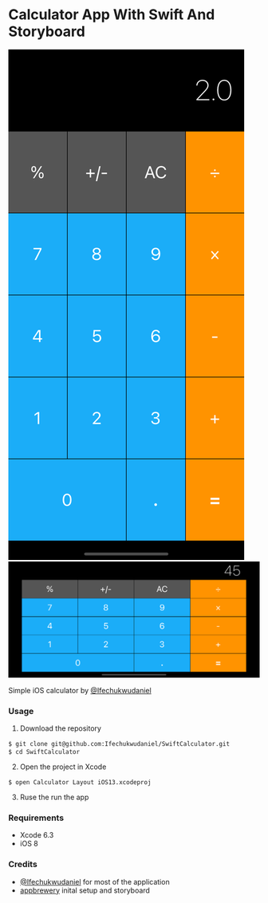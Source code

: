 # Calculator App With Swift And Storyboard

<img src="Documentation/1.png" alt="image1" style="" />

<img src="Documentation/2.png" alt="image2" style="" />

Simple iOS calculator by [@Ifechukwudaniel](https://github.com/Ifechukwudaniel)

### Usage

1.  Download the repository

```
$ git clone git@github.com:Ifechukwudaniel/SwiftCalculator.git
$ cd SwiftCalculator
```

2.  Open the project in Xcode

```
$ open Calculator Layout iOS13.xcodeproj
```

3. Ruse the run the app

### Requirements

- Xcode 6.3
- iOS 8

### Credits

- [@Ifechukwudaniel](https://github.com/Ifechukwudaniel) for most of the application
- [appbrewery](https://github.com/appbrewery) inital setup and storyboard
